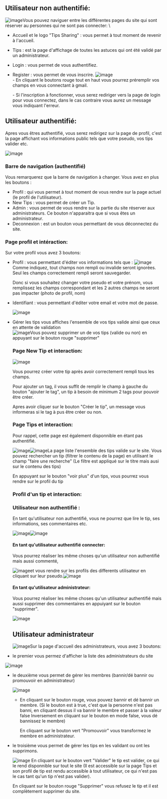 ## Utilisateur non authentifié:

![image](uploads/552dab3c32d25026905628a2cccdd9a6/image.png)Vous pouvez naviguer entre les différentes pages du site qui sont réserver au personnes qui ne sont pas connecter: \\

* Accueil et le logo "Tips Sharing" : vous permet à tout moment de revenir à l'accueil.
* Tips : est la page d'affichage de toutes les astuces qui ont été validé par un administrateur.
* Login : vous permet de vous authentifiez.
* Register : vous permet de vous inscrire. ![image](uploads/ad61bc652284ab1248624d22945e0f3e/image.png)\
  \- En cliquant le boutons rouge tout en haut vous pourrez préremplir vos champs en vous connectant à gmail.

  \- Si l'inscription à fonctionner, vous serez rediriger vers la page de login pour vous connectez, dans le cas contraire vous aurez un message vous indiquant l'erreur.

## Utilisateur authentifié:

Apres vous êtres authentifié, vous serez redirigez sur la page de profil, c'est la page affichant vos informations public tels que votre pseudo, vos tips valider etc.

![image](uploads/5f351a8ac629bd8a82fe46594f15ebff/image.png)

### Barre de navigation (authentifié)

Vous remarquerez que la barre de navigation à changer. Vous avez en plus les boutons :

* Profil : qui vous permet à tout moment de vous rendre sur la page actuel (le profil de l'utilisateur).
* New Tips : vous permet de créer un Tip.
* Admin : vous permet de vous rendre sur la partie du site réserver aux administrateurs. Ce bouton n'apparaitra que si vous êtes un administrateur.
* Deconnexion : est un bouton vous permettant de vous déconnectez du site.

### Page profil et intéraction:

Sur votre profil vous avez 3 boutons:

* Profil : vous permettant d'éditer vos informations tels que : ![image](uploads/f7ceab85e6d2b87e727937735d64b9b5/image.png)Comme indiquez, tout champs non rempli ou invalide seront ignorées. Seul les champs correctement rempli seront sauvegarder.

  Donc si vous souhaitez changer votre pseudo et votre prénom, vous remplissez les champs correspondant et les 2 autres champs ne seront pas impacter (photo de profil, nom)
* Identifiant : vous permettant d'éditer votre email et votre mot de passe.

  ![image](uploads/a08c9beb79b375bc3fa32e23b58aa35c/image.png)
* Gérer les tips vous affiches l'ensemble de vos tips valide ainsi que ceux en attente de validation\
  ![image](uploads/9f7c8fa4310c232b193e616d69909901/image.png)Vous pouvez supprimer un de vos tips (valide ou non) en appuyant sur le bouton rouge "supprimer"

  ### Page New Tip et interaction:

  ![image](uploads/b0b0b44105812ff90c9fa8c6f4115477/image.png)

  Vous pourrez créer votre tip après avoir correctement rempli tous les champs.

  Pour ajouter un tag, il vous suffit de remplir le champ à gauche du bouton "ajouter le tag", un tip à besoin de minimum 2 tags pour pouvoir être créer.

  Apres avoir cliquer sur le bouton "Créer le tip", un message vous informeras si le tag à pus être créer ou non.

  ### Page Tips et interaction:

  Pour rappel, cette page est également disponnible en étant pas authentifié.

  ![image](uploads/c5cc2d4e586fcc7a51395b57c2d61204/image.png)![image](uploads/81442cc5db18df9ca523af5d56bf261c/image.png)La page liste l'ensemble des tips valide sur le site. Vous pouvez rechercher un tip (filtrer le contenu de la page) en utilisant le champ "faire une recherche" (Le filtre est appliqué sur le titre mais ausi sur le contenu des tips)

  En appuyant sur le bouton "voir plus" d'un tips, vous pourrez vous rendre sur le profil du tip

  ### Profil d'un tip et interaction:

  ### Utilisateur non authentifié :

  En tant qu'utilisateur non authentifié, vous ne pourrez que lire le tip, ses informations, ses commentaires etc.

  ![image](uploads/c83ff7dfd2cbf4a338d7830a0521b198/image.png)![image](uploads/18f8e3fa7ebdaaa0fc330a09f758d2e4/image.png)

  #### En tant qu'utilisateur authentifié connecter:

  Vous pourrez réaliser les même choses qu'un utilisateur non authentifié mais aussi commenté,

  ![image](uploads/b35aca9f69355dff3c8b4d1b95b98d47/image.png)et vous rendre sur les profils des differents utilisateur en cliquant sur leur pseudo.![image](uploads/cfbccaa008428353488b96a46183e1cd/image.png)

  #### En tant qu'utilisateur administrateur:

  Vous pourrez réaliser les même choses qu'un utilisateur authentifié mais aussi supprimer des commentaires en appuiyant sur le bouton "supprimer".

  ![image](uploads/9b74b171aee00ab6e56a6daf58b21f60/image.png)

  ## Utilisateur administrateur

  ![image](uploads/9dc837e2f7bcb7f267405330547719c1/image.png)Sur la page d'accueil des administrateurs, vous avez 3 boutons:
*  le premier vous permez d'afficher la liste des administrateurs du site

  ![image](uploads/a6f3f0836f78c541551fcd3e4fd6ec65/image.png)
* le deuxième vous permet de gérer les membres (bannir/dé bannir ou promouvoir en administrateur)

  ![image](uploads/e6c1673ef6ce21edf5b301e1a8fef8b5/image.png)
  * En cliquant sur le bouton rouge, vous pouvez bannir et dé bannir un membre. (Si le bouton est à true, c'est que la personne n'est pas banni, en cliquant dessus il va bannir le membre et passer à la valeur false Inversement en cliquant sur le bouton en mode false, vous dé bannissez le membre)

    En cliquant sur le bouton vert "Promouvoir" vous transformez le membre en administrateur.
* le troisième vous permet de gérer les tips en les validant ou ont les supprimons.

  ![image](uploads/204aab0f140ce0fb221fb77b41c89565/image.png)
  En cliquant sur le bouton vert "Valider" le tip est valider, ce qui le rend disponnible sur tout le site (Il est accessible sur la page Tips et son profil de tip est rendu accessible à tout utilisateur, ce qui n'est pas le cas tant qu'un tip n'est pas valider).

  En cliquant sur le bouton rouge "Supprimer" vous refusez le tip et il est complètement supprimer du site.
